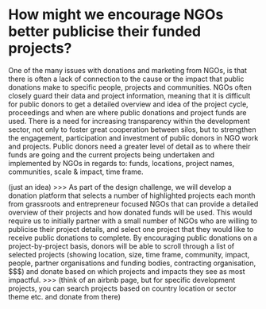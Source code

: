 # How might we encourage NGOs better publicise their funded projects?

One of the many issues with donations and marketing from NGOs, is that there is often a lack of connection to the cause or the impact that public donations make to specific people, projects and communities. NGOs often closely guard their data and project information, meaning that it is difficult for public donors to get a detailed overview and idea of the project cycle, proceedings and when are where public donations and project funds are used. There is a need for increasing transparency within the development sector, not only to foster great cooperation between silos, but to strengthen the engagement, participation and investment of public donors in NGO work and projects. Public donors need a greater level of detail as to where their funds are going and the current projects being undertaken and implemented by NGOs in regards to: funds, locations, project names, communities, scale & impact, time frame.

(just an idea) >>> As part of the design challenge, we will develop a donation platform that selects a number of highlighted projects each month from grassroots and entrepreneur focused NGOs that can provide a detailed overview of their projects and how donated funds will be used. This would require us to initially partner with a small number of NGOs who are willing to publicise their project details, and select one project that they would like to receive public donations to complete. By encouraging public donations on a project-by-project basis, donors will be able to scroll through a list of selected projects (showing location, size, time frame, community, impact, people, partner organisations and funding bodies, contracting organisation, $$$) and donate based on which projects and impacts they see as most impactful. >>> (think of an airbnb page, but for specific development projects, you can search projects based on country location or sector theme etc. and donate from there)